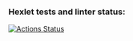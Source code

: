 ### Hexlet tests and linter status:
[![Actions Status](https://github.com/AlexanderK-coder/layout-designer-project-lvl3/workflows/hexlet-check/badge.svg)](https://github.com/AlexanderK-coder/layout-designer-project-lvl3/actions)